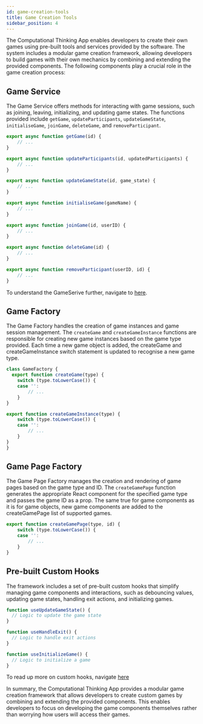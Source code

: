 ```yaml
---
id: game-creation-tools
title: Game Creation Tools
sidebar_position: 4
---
```


The Computational Thinking App enables developers to create their own games using pre-built tools and services provided by the software. The system includes a modular game creation framework, allowing developers to build games with their own mechanics by combining and extending the provided components. The following components play a crucial role in the game creation process:

## Game Service
The Game Service offers methods for interacting with game sessions, such as joining, leaving, initializing, and updating game states. The functions provided include `getGame`, `updateParticipants`, `updateGameState`, `initialiseGame`, `joinGame`, `deleteGame`, and `removeParticipant`.

```javascript
export async function getGame(id) {
    // ...
}

export async function updateParticipants(id, updatedParticipants) {
    // ...
}

export async function updateGameState(id, game_state) {
    // ...
}

export async function initialiseGame(gameName) {
    // ...
}

export async function joinGame(id, userID) {
    // ...
}

export async function deleteGame(id) {
    // ...
}

export async function removeParticipant(userID, id) {
    // ...
}

```

To understand the GameSerive further, navigate to [here](../Design/low-level#game-service).

## Game Factory
The Game Factory handles the creation of game instances and game session management. The `createGame` and `createGameInstance` functions are responsible for creating new game instances based on the game type provided. Each time a new game object is added, the createGame and createGameInstance switch statement is updated to recognise a new game type.

```javascript
class GameFactory {
  export function createGame(type) {
    switch (type.toLowerCase()) {
    case '':
        // ...
    }
}

export function createGameInstance(type) {
    switch (type.toLowerCase()) {
    case '':
        // ...
    }
}
}
```

## Game Page Factory
The Game Page Factory manages the creation and rendering of game pages based on the game type and ID. The `createGamePage` function generates the appropriate React component for the specified game type and passes the game ID as a prop. The same true for game components as it is for game objects, new game components are added to the createGamePage list of supported games.

```javascript
export function createGamePage(type, id) {
    switch (type.toLowerCase()) {
    case '':
        // ...
    }
}

```

## Pre-built Custom Hooks
The framework includes a set of pre-built custom hooks that simplify managing game components and interactions, such as debouncing values, updating game states, handling exit actions, and initializing games.

```javascript
function useUpdateGameState() {
  // Logic to update the game state
}

function useHandleExit() {
  // Logic to handle exit actions
}

function useInitializeGame() {
  // Logic to initialize a game
}
```

To read up more on custom hooks, navigate [here](../Design/low-level#gamehook-components-interaction)

In summary, the Computational Thinking App provides a modular game creation framework that allows developers to create custom games by combining and extending the provided components. This enables developers to focus on developing the game components themselves rather than worrying how users will access their games.